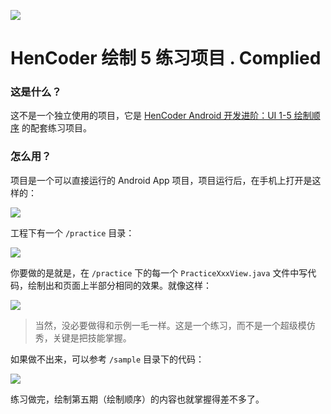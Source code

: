 ![](images/icon.png)

HenCoder 绘制 5 练习项目 . Complied
===

### 这是什么？

这不是一个独立使用的项目，它是 [HenCoder Android 开发进阶：UI 1-5 绘制顺序](http://hencoder.com/ui-1-5) 的配套练习项目。

### 怎么用？

项目是一个可以直接运行的 Android App 项目，项目运行后，在手机上打开是这样的：

![](images/preview.png)

工程下有一个 `/practice` 目录：

![](images/project_practice.png)

你要做的是就是，在 `/practice` 下的每一个 `PracticeXxxView.java` 文件中写代码，绘制出和页面上半部分相同的效果。就像这样：

![](images/preview_after.png)

> 当然，没必要做得和示例一毛一样。这是一个练习，而不是一个超级模仿秀，关键是把技能掌握。

如果做不出来，可以参考 `/sample` 目录下的代码：

![](images/project_sample.png)

练习做完，绘制第五期（绘制顺序）的内容也就掌握得差不多了。
